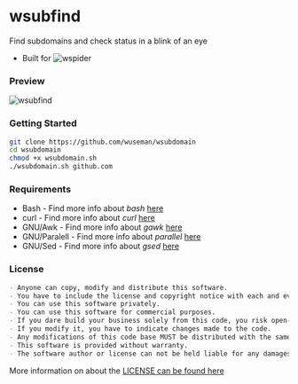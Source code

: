 # wsubfind

Find subdomains and check status in a blink of an eye

* Built for ![wspider](https://github.com/wuseman/wspider)

### Preview

![wsubfind](https://user-images.githubusercontent.com/26827453/179432887-13bc9bbe-4afd-4021-bb25-97b5f7a8ab52.gif)

### Getting Started

```sh
git clone https://github.com/wuseman/wsubdomain
cd wsubdomain
chmod +x wsubdomain.sh
./wsubdomain.sh github.com
```

### Requirements

- Bash         - Find more info about _bash_ [here](https://www.gnu.org/software/bash/)
- curl         - Find more info about _curl_ [here](https://curl.se/)
- GNU/Awk      - Find more info about _gawk_ [here](https://www.gnu.org/software/gawk/)
- GNU/Paralell - Find more info about _parallel_ [here](https://www.gnu.org/software/parallel/)
- GNU/Sed      - Find more info about _gsed_ [here](https://www.gnu.org/software/sed/)

### License

```markdown
- Anyone can copy, modify and distribute this software.
- You have to include the license and copyright notice with each and every distribution.
- You can use this software privately.
- You can use this software for commercial purposes.
- If you dare build your business solely from this code, you risk open-sourcing the whole code base.
- If you modify it, you have to indicate changes made to the code.
- Any modifications of this code base MUST be distributed with the same license, GPLv3.
- This software is provided without warranty.
- The software author or license can not be held liable for any damages inflicted by the software.
```

More information on about the [LICENSE can be found here](http://choosealicense.com/licenses/gpl-3.0/)
